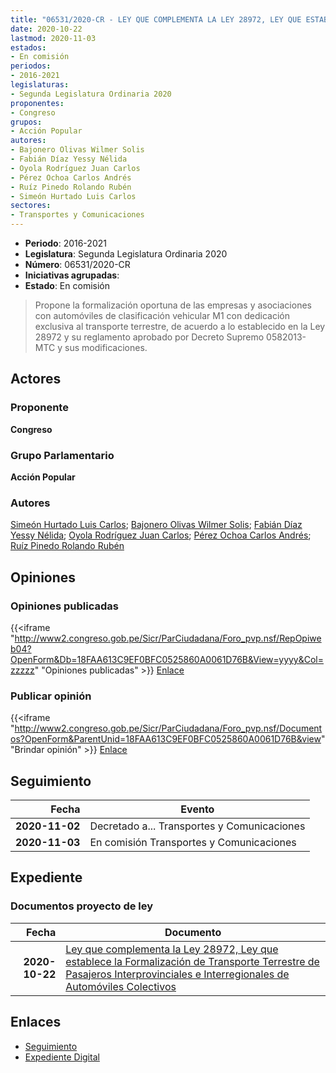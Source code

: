 ```yaml
---
title: "06531/2020-CR - LEY QUE COMPLEMENTA LA LEY 28972, LEY QUE ESTABLECE LA FORMALIZACIÓN DE TRANSPORTE TERRESTRE DE PASAJEROS INTERPROVINCIALES E INTERREGIONALL DE AUTOMÓVILES COLECTIVOS"
date: 2020-10-22
lastmod: 2020-11-03
estados:
- En comisión
periodos:
- 2016-2021
legislaturas:
- Segunda Legislatura Ordinaria 2020
proponentes:
- Congreso
grupos:
- Acción Popular
autores:
- Bajonero Olivas Wilmer Solis
- Fabián Díaz Yessy Nélida
- Oyola Rodríguez Juan Carlos
- Pérez Ochoa Carlos Andrés
- Ruíz Pinedo Rolando Rubén
- Simeón Hurtado Luis Carlos
sectores:
- Transportes y Comunicaciones
---
```

- **Periodo**: 2016-2021
- **Legislatura**: Segunda Legislatura Ordinaria 2020
- **Número**: 06531/2020-CR
- **Iniciativas agrupadas**: 
- **Estado**: En comisión

> Propone la formalización oportuna de las empresas y asociaciones con automóviles de clasificación vehicular M1 con dedicación exclusiva al transporte terrestre, de acuerdo a lo establecido en la Ley 28972 y su reglamento aprobado por Decreto Supremo 0582013-MTC y sus modificaciones.


## Actores

### Proponente

**Congreso**

### Grupo Parlamentario

**Acción Popular**

### Autores

[Simeón Hurtado Luis Carlos](mailto:mailto:lsimeon@congreso.gob.pe); [Bajonero Olivas Wilmer Solis](mailto:mailto:wbajonero@congreso.gob.pe); [Fabián Díaz Yessy Nélida](mailto:mailto:yfabian@congreso.gob.pe); [Oyola Rodríguez Juan Carlos](mailto:mailto:joyola@congreso.gob.pe); [Pérez Ochoa Carlos Andrés](mailto:mailto:cperezo@congreso.gob.pe); [Ruíz Pinedo Rolando Rubén](mailto:mailto:rruiz@congreso.gob.pe)

## Opiniones

### Opiniones publicadas

{{<iframe "http://www2.congreso.gob.pe/Sicr/ParCiudadana/Foro_pvp.nsf/RepOpiweb04?OpenForm&Db=18FAA613C9EF0BFC0525860A0061D76B&View=yyyy&Col=zzzzz" "Opiniones publicadas" >}}
[Enlace](http://www2.congreso.gob.pe/Sicr/ParCiudadana/Foro_pvp.nsf/RepOpiweb04?OpenForm&Db=18FAA613C9EF0BFC0525860A0061D76B&View=yyyy&Col=zzzzz)

### Publicar opinión

{{<iframe "http://www2.congreso.gob.pe/Sicr/ParCiudadana/Foro_pvp.nsf/Documentos?OpenForm&ParentUnid=18FAA613C9EF0BFC0525860A0061D76B&view" "Brindar opinión" >}}
[Enlace](http://www2.congreso.gob.pe/Sicr/ParCiudadana/Foro_pvp.nsf/Documentos?OpenForm&ParentUnid=18FAA613C9EF0BFC0525860A0061D76B&view)


## Seguimiento

| Fecha | Evento |
|------:|--------|
| **2020-11-02** | Decretado a... Transportes y Comunicaciones |
| **2020-11-03** | En comisión Transportes y Comunicaciones |

## Expediente

### Documentos proyecto de ley

| Fecha | Documento |
|------:|-----------|
| **2020-10-22** | [Ley que complementa la Ley 28972, Ley que establece la Formalización de Transporte Terrestre de Pasajeros Interprovinciales e Interregionales de Automóviles Colectivos](https://leyes.congreso.gob.pe/Documentos/2016_2021/Proyectos_de_Ley_y_de_Resoluciones_Legislativas/PL06531-20201022.pdf) |

## Enlaces

- [Seguimiento](http://www2.congreso.gob.pe/Sicr/TraDocEstProc/CLProLey2016.nsf/f7fff46988ca05b1052578e100829cc7/d1fec95811307be00525860a0001455f?OpenDocument)
- [Expediente Digital](http://www2.congreso.gob.pe/Sicr/TraDocEstProc/Expvirt_2011.nsf/visbusqptramdoc1621/06531?opendocument)

